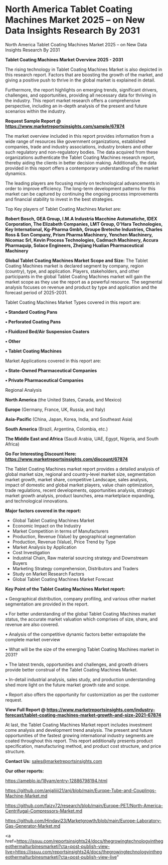 # North America Tablet Coating Machines Market 2025 – on New Data Insights Research By 2031
North America Tablet Coating Machines Market 2025 – on New Data Insights Research By 2031

<Strong> Tablet Coating Machines Market Overview 2025 - 2031</strong>

The rising technology in Tablet Coating Machines Market is also depicted in this research report. Factors that are boosting the growth of the market, and giving a positive push to thrive in the global market is explained in detail.

Furthermore, the report highlights on emerging trends, significant drivers, challenges, and opportunities, providing all necessary data for thriving in the industry. This report market research offers a comprehensive perspective, including an in-depth analysis of the present and future scenarios within the industry.

<strong>Request Sample Report @ <a href=https://www.marketreportsinsights.com/sample/67874>https://www.marketreportsinsights.com/sample/67874</a></strong>

The market overview included in this report provides information from a wide range of resources like government organizations, established companies, trade and industry associations, industry brokers and other such regulatory and non-regulatory bodies. The data acquired from these organizations authenticate the Tablet Coating Machines research report, thereby aiding the clients in better decision making. Additionally, the data provided in this report offers a contemporary understanding of the market dynamics.

The leading players are focusing mainly on technological advancements in order to improve efficiency. The long-term development patterns for this market can be captured by continuing the ongoing process improvements and financial stability to invest in the best strategies.

Top Key players of Tablet Coating Machines Market are:

<strong>Robert Bosch, GEA Group, I.M.A Industria Macchine Automatiche, IDEX Corporation, The Elizabeth Companies, LMT Group, O&#39;Hara Technologies, Key International, Kg-Pharma Gmbh, Groupe Breteche Industries, Charles Ross & Son Company, Prism Pharma Machinery, Yenchen Machinery, Nicomac Srl, Kevin Process Technologies, Cadmach Machinery, Accura Pharmaquip, Solace Engineers, Zhejiang Hualian Pharmaceutical Machinery</strong>

<strong><b>Global Tablet Coating Machines Market Scope and Size:</b></strong>
The Tablet Coating Machines market is declared segment by company, region (country), type, and application. Players, stakeholders, and other participants in the global Tablet Coating Machines market will gain the market scope as they use the report as a powerful resource. The segmental analysis focuses on revenue and product by type and application and the forecast period of 2025-2031.

Tablet Coating Machines Market Types covered in this report are:

<strong>• Standard Coating Pans

• Perforated Coating Pans

• Fluidized Bed/Air Suspension Coaters

• Other

• Tablet Coating Machines</strong>

Market Applications covered in this report are:

<strong>• State-Owned Pharmaceutical Companies

• Private Pharmaceutical Companies</strong> 

Regional Analysis

<strong>North America</strong> (the United States, Canada, and Mexico)

<strong>Europe</strong> (Germany, France, UK, Russia, and Italy)

<strong>Asia-Pacific</strong> (China, Japan, Korea, India, and Southeast Asia)

<strong>South America</strong> (Brazil, Argentina, Colombia, etc.)

<strong>The Middle East and Africa</strong> (Saudi Arabia, UAE, Egypt, Nigeria, and South Africa)

<strong>Go For Interesting Discount Here: <a href=https://www.marketreportsinsights.com/discount/67874>https://www.marketreportsinsights.com/discount/67874</a></strong>

The Tablet Coating Machines market report provides a detailed analysis of global market size, regional and country-level market size, segmentation market growth, market share, competitive Landscape, sales analysis, impact of domestic and global market players, value chain optimization, trade regulations, recent developments, opportunities analysis, strategic market growth analysis, product launches, area marketplace expanding, and technological innovations.

<strong><b>Major factors covered in the report:</b></strong>
<ul>
  <li>Global Tablet Coating Machines Market </li>
  <li>Economic Impact on the Industry</li>
  <li>Market Competition in terms of Manufacturers</li>
  <li>Production, Revenue (Value) by geographical segmentation</li>
  <li>Production, Revenue (Value), Price Trend by Type</li>
  <li>Market Analysis by Application</li>
  <li>Cost Investigation</li>
  <li>Industrial Chain, Raw material sourcing strategy and Downstream Buyers</li>
  <li>Marketing Strategy comprehension, Distributors and Traders</li>
  <li>Study on Market Research Factors</li>
  <li>Global Tablet Coating Machines Market Forecast</li>
</ul>

<strong><b>Key Point of the Tablet Coating Machines Market report:</b></strong>

• Geographical distribution, company profiling, and various other market segmentation are provided in the report.

• For better understanding of the global Tablet Coating Machines market status, the accurate market valuation which comprises of size, share, and revenue are also covered.

• Analysis of the competitive dynamic factors better extrapolate the complete market overview

• What will be the size of the emerging Tablet Coating Machines market in 2031?

• The latest trends, opportunities and challenges, and growth drivers provide better construal of the Tablet Coating Machines Market.

• In-detail industrial analysis, sales study, and production understanding shed more light on the future market growth rate and scope.

• Report also offers the opportunity for customization as per the customer request.

<strong><b>View Full Report @ <a href=https://www.marketreportsinsights.com/industry-forecast/tablet-coating-machines-market-growth-and-size-2021-67874>https://www.marketreportsinsights.com/industry-forecast/tablet-coating-machines-market-growth-and-size-2021-67874</a></b></strong>


At last, the Tablet Coating Machines Market report includes investment come analysis and development trend analysis. The present and future opportunities of the fastest growing international industry segments are coated throughout this report. This report additionally presents product specification, manufacturing method, and product cost structure, and price structure.

<strong>Contact Us:</strong>
sales@marketreportsinsights.com

<strong>Our other reports:</strong>

<a href=https://ameblo.jp/18yam/entry-12886798194.html>https://ameblo.jp/18yam/entry-12886798194.html</a>

<a href=https://github.com/anjaliiii21/anj/blob/main/Europe-Tube-and-Couplings-Machine-Market.md>https://github.com/anjaliiii21/anj/blob/main/Europe-Tube-and-Couplings-Machine-Market.md</a>

<a href=https://github.com/faizy72/research/blob/main/Europe-PET/North-America-Centrifugal-Compressors-Market.md>https://github.com/faizy72/research/blob/main/Europe-PET/North-America-Centrifugal-Compressors-Market.md</a>

<a href=https://github.com/Hindavi23/Marketgrowth/blob/main/Europe-Laboratory-Gas-Generator-Market.md>https://github.com/Hindavi23/Marketgrowth/blob/main/Europe-Laboratory-Gas-Generator-Market.md</a>

<a href=https://issuu.com/reportsinsights24/docs/thegrowingtechnologyinthegeothermalturbinesmarketi?cta=post-publish-view-live>https://issuu.com/reportsinsights24/docs/thegrowingtechnologyinthegeothermalturbinesmarketi?cta=post-publish-view-live</a>"
